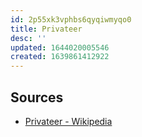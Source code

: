 ```yaml
---
id: 2p55xk3vphbs6qyqiwmyqo0
title: Privateer
desc: ''
updated: 1644020005546
created: 1639861412922
---
```


## Sources

* [Privateer - Wikipedia](https://en.wikipedia.org/wiki/Privateer)
